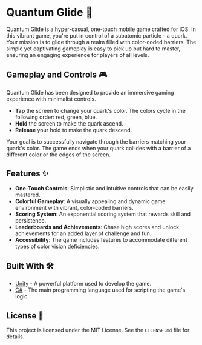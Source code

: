 # Quantum Glide 🚀

Quantum Glide is a hyper-casual, one-touch mobile game crafted for iOS. In this vibrant game, you're put in control of a subatomic particle - a quark. Your mission is to glide through a realm filled with color-coded barriers. The simple yet captivating gameplay is easy to pick up but hard to master, ensuring an engaging experience for players of all levels.

## Gameplay and Controls 🎮

Quantum Glide has been designed to provide an immersive gaming experience with minimalist controls.

- **Tap** the screen to change your quark's color. The colors cycle in the following order: red, green, blue.
- **Hold** the screen to make the quark ascend.
- **Release** your hold to make the quark descend.

Your goal is to successfully navigate through the barriers matching your quark's color. The game ends when your quark collides with a barrier of a different color or the edges of the screen.

## Features ✨

- **One-Touch Controls**: Simplistic and intuitive controls that can be easily mastered.
- **Colorful Gameplay**: A visually appealing and dynamic game environment with vibrant, color-coded barriers.
- **Scoring System**: An exponential scoring system that rewards skill and persistence.
- **Leaderboards and Achievements**: Chase high scores and unlock achievements for an added layer of challenge and fun.
- **Accessibility**: The game includes features to accommodate different types of color vision deficiencies.

## Built With 🛠️

- [Unity](https://unity.com/) - A powerful platform used to develop the game.
- [C#](https://docs.microsoft.com/en-us/dotnet/csharp/) - The main programming language used for scripting the game's logic.

## License 📜

This project is licensed under the MIT License. See the `LICENSE.md` file for details.
